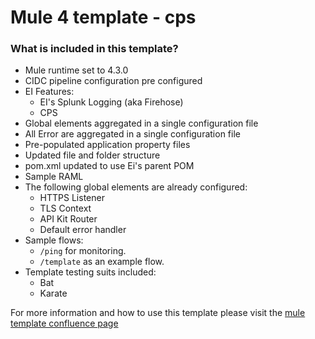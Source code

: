 # Mule 4 template - cps


### What is included in this template?

- Mule runtime set to 4.3.0
- CIDC pipeline configuration pre configured
- EI Features:
	- EI's Splunk Logging (aka Firehose)
	- CPS
- Global elements aggregated in a single configuration file
- All Error are aggregated in a single configuration file
- Pre-populated application property files
- Updated file and folder structure
- pom.xml updated to use Ei's parent POM
- Sample RAML
- The following global elements are already configured:
	- HTTPS Listener
	- TLS Context
	- API Kit Router
	- Default error handler
- Sample flows:
	- `/ping` for monitoring.
	- `/template` as an example flow.
- Template testing suits included:
	- Bat
	- Karate

For more information and how to use this template please visit the [mule template confluence page](https://confluence.internal.salesforce.com/display/ITEI/The+Mule4+Template)
